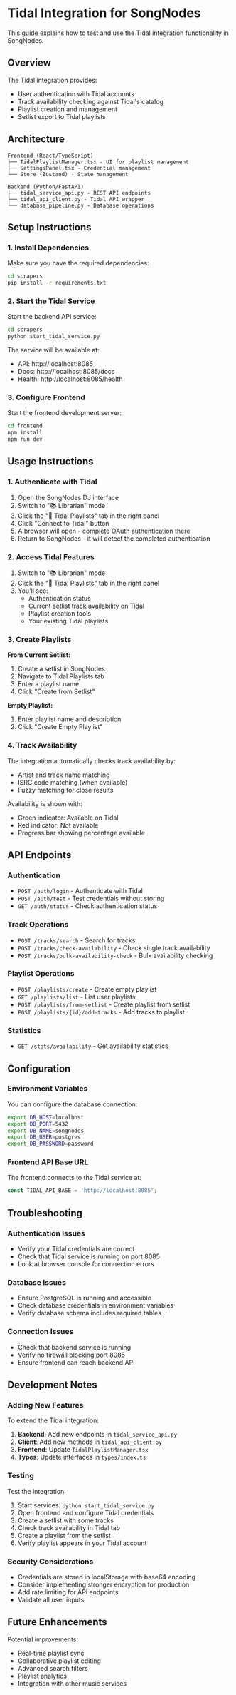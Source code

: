 # Tidal Integration for SongNodes

This guide explains how to test and use the Tidal integration functionality in SongNodes.

## Overview

The Tidal integration provides:
- User authentication with Tidal accounts
- Track availability checking against Tidal's catalog
- Playlist creation and management
- Setlist export to Tidal playlists

## Architecture

```
Frontend (React/TypeScript)
├── TidalPlaylistManager.tsx - UI for playlist management
├── SettingsPanel.tsx - Credential management
└── Store (Zustand) - State management

Backend (Python/FastAPI)
├── tidal_service_api.py - REST API endpoints
├── tidal_api_client.py - Tidal API wrapper
└── database_pipeline.py - Database operations
```

## Setup Instructions

### 1. Install Dependencies

Make sure you have the required dependencies:

```bash
cd scrapers
pip install -r requirements.txt
```

### 2. Start the Tidal Service

Start the backend API service:

```bash
cd scrapers
python start_tidal_service.py
```

The service will be available at:
- API: http://localhost:8085
- Docs: http://localhost:8085/docs
- Health: http://localhost:8085/health

### 3. Configure Frontend

Start the frontend development server:

```bash
cd frontend
npm install
npm run dev
```

## Usage Instructions

### 1. Authenticate with Tidal

1. Open the SongNodes DJ interface
2. Switch to "📚 Librarian" mode
3. Click the "🎵 Tidal Playlists" tab in the right panel
4. Click "Connect to Tidal" button
5. A browser will open - complete OAuth authentication there
6. Return to SongNodes - it will detect the completed authentication

### 2. Access Tidal Features

1. Switch to "📚 Librarian" mode
2. Click the "🎵 Tidal Playlists" tab in the right panel
3. You'll see:
   - Authentication status
   - Current setlist track availability on Tidal
   - Playlist creation tools
   - Your existing Tidal playlists

### 3. Create Playlists

**From Current Setlist:**
1. Create a setlist in SongNodes
2. Navigate to Tidal Playlists tab
3. Enter a playlist name
4. Click "Create from Setlist"

**Empty Playlist:**
1. Enter playlist name and description
2. Click "Create Empty Playlist"

### 4. Track Availability

The integration automatically checks track availability by:
- Artist and track name matching
- ISRC code matching (when available)
- Fuzzy matching for close results

Availability is shown with:
- Green indicator: Available on Tidal
- Red indicator: Not available
- Progress bar showing percentage available

## API Endpoints

### Authentication
- `POST /auth/login` - Authenticate with Tidal
- `POST /auth/test` - Test credentials without storing
- `GET /auth/status` - Check authentication status

### Track Operations
- `POST /tracks/search` - Search for tracks
- `POST /tracks/check-availability` - Check single track availability
- `POST /tracks/bulk-availability-check` - Bulk availability checking

### Playlist Operations
- `POST /playlists/create` - Create empty playlist
- `GET /playlists/list` - List user playlists
- `POST /playlists/from-setlist` - Create playlist from setlist
- `POST /playlists/{id}/add-tracks` - Add tracks to playlist

### Statistics
- `GET /stats/availability` - Get availability statistics

## Configuration

### Environment Variables

You can configure the database connection:

```bash
export DB_HOST=localhost
export DB_PORT=5432
export DB_NAME=songnodes
export DB_USER=postgres
export DB_PASSWORD=password
```

### Frontend API Base URL

The frontend connects to the Tidal service at:
```javascript
const TIDAL_API_BASE = 'http://localhost:8085';
```

## Troubleshooting

### Authentication Issues
- Verify your Tidal credentials are correct
- Check that Tidal service is running on port 8085
- Look at browser console for connection errors

### Database Issues
- Ensure PostgreSQL is running and accessible
- Check database credentials in environment variables
- Verify database schema includes required tables

### Connection Issues
- Check that backend service is running
- Verify no firewall blocking port 8085
- Ensure frontend can reach backend API

## Development Notes

### Adding New Features

To extend the Tidal integration:

1. **Backend**: Add new endpoints in `tidal_service_api.py`
2. **Client**: Add new methods in `tidal_api_client.py`
3. **Frontend**: Update `TidalPlaylistManager.tsx`
4. **Types**: Update interfaces in `types/index.ts`

### Testing

Test the integration:

1. Start services: `python start_tidal_service.py`
2. Open frontend and configure Tidal credentials
3. Create a setlist with some tracks
4. Check track availability in Tidal tab
5. Create a playlist from the setlist
6. Verify playlist appears in your Tidal account

### Security Considerations

- Credentials are stored in localStorage with base64 encoding
- Consider implementing stronger encryption for production
- Add rate limiting for API endpoints
- Validate all user inputs

## Future Enhancements

Potential improvements:
- Real-time playlist sync
- Collaborative playlist editing
- Advanced search filters
- Playlist analytics
- Integration with other music services